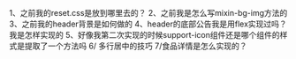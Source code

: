 1、之前我的reset.css是放到哪里去的？
2、之前我是怎么写mixin-bg-img方法的
3、之前我的header背景是如何做的
4、header的底部公告我是用flex实现过吗？我是怎样实现的
5、好像我第二次实现的时候support-icon组件还是哪个组件的样式是提取了一个方法吗
6/ 多行居中的技巧
7/食品详情是怎么实现的？
